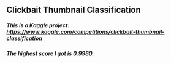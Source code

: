 ## Clickbait Thumbnail Classification
##### This is a Kaggle project: https://www.kaggle.com/competitions/clickbait-thumbnail-classification
##### The highest score I got is 0.9980.
